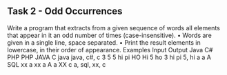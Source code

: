 ## Task 2 - Odd Occurrences

Write a program that extracts from a given sequence of words all elements that appear in it an odd number of times (case-insensitive).
•	Words are given in a single line, space separated.
•	Print the result elements in lowercase, in their order of appearance.
Examples
Input	Output
Java C# PHP PHP JAVA C java	java, c#, c
3 5 5 hi pi HO Hi 5 ho 3 hi pi	5, hi
a a A SQL xx a xx a A a XX c	a, sql, xx, c

